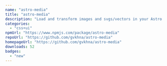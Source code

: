 ```yaml
---
name: "astro-media"
title: "astro-media"
description: "Load and transform images and svgs/vectors in your Astro site."
categories:
  - "css+ui"
npmUrl: "https://www.npmjs.com/package/astro-media"
repoUrl: "https://github.com/gvkhna/astro-media"
homepageUrl: "https://github.com/gvkhna/astro-media"
downloads: 52
badges:
  - "new"
---
```

